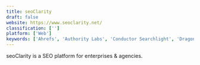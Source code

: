 ```yaml
---
title: seoClarity
draft: false 
website: https://www.seoclarity.net/
classification: ['']
platform: ['Web']
keywords: ['Ahrefs', 'Authority Labs', 'Conductor Searchlight', 'Dragon Metrics', 'EasyRedir', 'Google Search Console', 'Google Trends', 'Hotjar', 'Linkdex Enterprise SEO Platform', 'Majestic', 'Mondovo', 'Moz', 'Positionly', 'SE Ranking', 'SEO Manager', 'SEO Panel', 'SEOprofiler', 'STAT Search Analytics', 'Searchmetrics', 'Serpstat', 'WebCEO']
---
```

seoClarity is a SEO platform for enterprises & agencies.